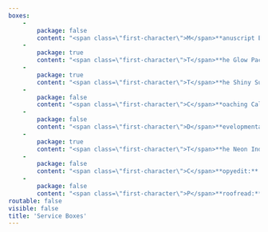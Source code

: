 ```yaml
---
boxes:
    -
        package: false
        content: "<span class=\"first-character\">M</span>**anuscript Evaluation:** \nAn evaluation is an in-depth analysis that will help you refine your writing by discussing big-picture edits. It will look at story arc, character development, conflict, pacing, voice, plot, consistency, and more! It is the perfect edit for all types of authors because it helps you grow as a writer beyond one manuscript while still improving your piece. You will receive a 7- to 15-page letter full of actionable feedback that breaks down the strengths and weaknesses in your manuscript. _Includes a 1-hour coaching call._\n\n**Cost:** 1.5 cents per word, $400 minimum\n\n_**Optional add-on:** Comprehensive margin notes on the first 25 pages - $60_\n\n<a class=\"button\" href=\"/contact?form-select=evaluation#contact\">Get Started</a>\n"
    -
        package: true
        content: "<span class=\"first-character\">T</span>**he Glow Package:** _aka Evaluation Plus._ Manuscript evaluations provide you with actionable, in-depth feedback, but after you have made changes based on that feedback, it can be hard to tell if your changes led to an improvement, need to go further, or didn’t work at all. With the Glow Package, you get a second-round review on top of the manuscript evaluation. This results in a 7- to 15-page evaluation and then a follow-up 4- to 6-page critique of your edited manuscript. _Includes a 1-hour coaching call._\n\n**Cost:** 1.9 cents per word\n\n_**Optional add-on:** Comprehensive margin notes on the first 25 pages - $60_\n\n<a class=\"button\" href=\"/contact?form-select=glow#contact\">Get Started</a>"
    -
        package: true
        content: "<span class=\"first-character\">T</span>**he Shiny Submission:**\nIf you are planning on querying agents, this is the package for you. We take your submission materials and offer in-depth feedback, giving you steps to make it shiny before sending it off to agents. This package includes a critique of your query, synopsis, and first 50 pages. It results in a 2- to 4-page letter.\n\n**Cost:** $300, flat rate\n\n<a class=\"button\" href=\"/contact?form-select=shiny#contact\">Get Started</a>\n\n\n\n"
    -
        package: false
        content: "<span class=\"first-character\">C</span>**oaching Call:** \nThis is our most adaptable service. It allows you to choose how much you’ll review with the editor and can be tailored to your needs. You can get the advice of a developmental editor on various manuscript challenges. As needed, this call can include the editor reading a synopsis or outline of your manuscript to understand the overarching story, reading the first pages, or even reading the whole manuscript. Topics covered can run the gamut from plot brainstorming to character development to conflict and pacing. _(Examples include building an outline, untangling a blocked plot, covering topics in a manuscript evaluation, or even booking multiple calls where the editor reads your work in chunks as you write.)_\n\n**Cost:** $150 for a 1-hour call and up to 2,500 words read\n\n_**Optional add-on:** $100 per additional 10k words read_\n\n<a class=\"button\" href=\"/contact?form-select=coaching#contact\">Get Started</a>\n"
    -
        package: false
        content: "<span class=\"first-character\">D</span>**evelopmental Edit:**\nA developmental edit will help you refine your writing by working on story structure, pacing, character development, voice, clarity, and plot. It looks at the big picture as well as writing technique. You will receive a 7- to 12-page analysis breaking down strengths and weaknesses in your manuscript as well as comprehensive margin notes within your pages. _Includes a 1-hour coaching call._\n\n**Cost:** Starts at 2.5 cents per word\n\n<a class=\"button\" href=\"/contact?form-select=developmental#contact\">Get Started</a>\n"
    -
        package: true
        content: "<span class=\"first-character\">T</span>**he Neon Indie Bundle:**\nAre you an indie author or planning to self-publish? This bundle gives you everything you need to polish your manuscript before publication. We will take you from big-picture edits all the way to spelling and grammar fixes. This bundle includes a manuscript evaluation, a second-round review (the Glow Package), and a copyedit. \n\n**Cost:** 3.4 cents per word; note that word count will change between rounds of editing\n\n<a class=\"button\" href=\"/contact?form-select=neon#contact\">Get Started</a>"
    -
        package: false
        content: "<span class=\"first-character\">C</span>**opyedit:** After you’ve polished your book via developmental edits and revision, it’s time for a copyedit. We will comb through your novel and edit for grammar, punctuation, and consistency of style. Minor changes in wording or light rewrites may also be made for clarity.\n\n**Cost:** 1.5 - 2.5 cents per word\n\n_**Optional add-on:** Style sheet - $75_\n\n<a class=\"button\" href=\"/contact?form-select=copy#contact\">Get Started</a>\n"
    -
        package: false
        content: "<span class=\"first-character\">P</span>**roofread:** Once your manuscript has been professionally edited and copyedited, you're ready for a proofread. During this final stage of revisions, we will make sure your work is reader-ready by correcting typos, misused words, and other embarrassing errors.\n\n**Cost:** Starts at 1 cent per word\n\n<a class=\"button\" href=\"/contact?form-select=proofread#contact\">Get Started</a>\n"
routable: false
visible: false
title: 'Service Boxes'
---
```


